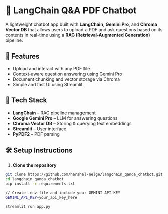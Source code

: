 # 📄 LangChain Q&A PDF Chatbot

A lightweight chatbot app built with **LangChain**, **Gemini Pro**, and **Chroma Vector DB** that allows users to upload a PDF and ask questions based on its contents in real-time using a **RAG (Retrieval-Augmented Generation)** pipeline.

## 🚀 Features

- Upload and interact with any PDF file
- Context-aware question answering using Gemini Pro
- Document chunking and vector storage via Chroma
- Simple and fast UI using Streamlit

## 🧠 Tech Stack

- **LangChain** – RAG pipeline management  
- **Google Gemini Pro** – LLM for answering questions  
- **Chroma Vector DB** – Storing & querying text embeddings  
- **Streamlit** – User interface  
- **PyPDF2** – PDF parsing    

## 🛠️ Setup Instructions

1. **Clone the repository**
```bash
git clone https://github.com/harshal-nelge/langchain_qanda_chatbot.git
cd langchain_qanda_chatbot
pip install -r requirements.txt

// Create .env file and include your GEMINI API KEY
GEMINI_API_KEY=your_api_key_here

streamlit run app.py



